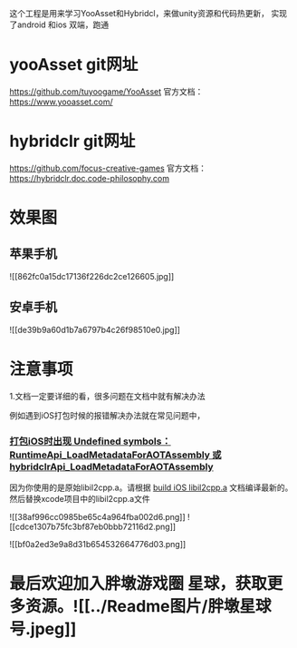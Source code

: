 这个工程是用来学习YooAsset和Hybridcl，来做unity资源和代码热更新，
实现了android 和ios 双端，跑通

# yooAsset git网址
https://github.com/tuyoogame/YooAsset
官方文档：https://www.yooasset.com/
# hybridclr git网址
https://github.com/focus-creative-games
官方文档：https://hybridclr.doc.code-philosophy.com

# 效果图
## 苹果手机

![[862fc0a15dc17136f226dc2ce126605.jpg]]
## 安卓手机
![[de39b9a60d1b7a6797b4c26f98510e0.jpg]]

# 注意事项
1.文档一定要详细的看，很多问题在文档中就有解决办法

例如遇到iOS打包时候的报错解决办法就在常见问题中，
### [打包iOS时出现 Undefined symbols： RuntimeApi_LoadMetadataForAOTAssembly 或 hybridclrApi_LoadMetadataForAOTAssembly](https://hybridclr.doc.code-philosophy.com/#/help/commonerrors?id=%e6%89%93%e5%8c%85ios%e6%97%b6%e5%87%ba%e7%8e%b0-undefined-symbols%ef%bc%9a-runtimeapi_loadmetadataforaotassembly-%e6%88%96-hybridclrapi_loadmetadataforaotassembly)

因为你使用的是原始libil2cpp.a。请根据 [build iOS libil2cpp.a](https://hybridclr.doc.code-philosophy.com/#/basic/buildpipeline) 文档编译最新的。然后替换xcode项目中的libil2cpp.a文件

![[38af996cc0985be65c4a964fba002d6.png]]
![[cdce1307b75fc3bf87eb0bbb72116d2.png]]

![[bf0a2ed3e9a8d31b654532664776d03.png]]


# 最后欢迎加入胖墩游戏圈 星球，获取更多资源。![[../Readme图片/胖墩星球号.jpeg]]